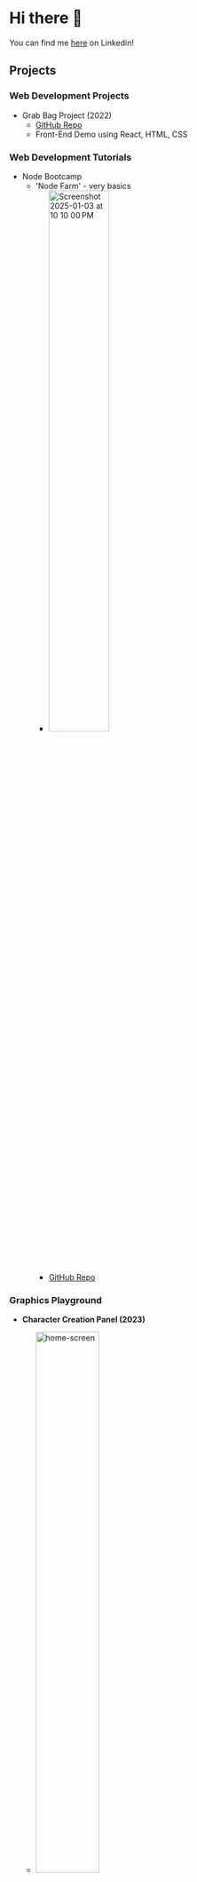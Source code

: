 # Hi there 👋
You can find me [here](https://www.linkedin.com/in/kirsten-mork/) on Linkedin!

## Projects
### Web Development Projects
- Grab Bag Project (2022)
   - [GitHub Repo](https://github.com/klmork/iFixit-Grab-Bag)
   - Front-End Demo using React, HTML, CSS
 
### Web Development Tutorials
- Node Bootcamp
   - 'Node Farm' - very basics
      - <img width="50%" alt="Screenshot 2025-01-03 at 10 10 00 PM" src="https://github.com/user-attachments/assets/4156c52c-b676-46af-a341-34234b219601" />
      - [GitHub Repo](https://github.com/klmork/Tutorials/tree/main/node/produce-page) 

### Graphics Playground
- **Character Creation Panel (2023)**
  - <img width="50%" alt="home-screen" src="https://github.com/user-attachments/assets/06c16e03-e6d2-4cbc-828e-376b4e67b6b3" />
  - [GitHub Repo](https://github.com/klmork/Character-Creation-Project)
  - Playing around with [p5.js library](https://p5js.org/) to programmatically draw art and build an animation system

- **Lil Beans Project (2019)**:
   - <img width="351" alt="lilbeans-home" src="https://github.com/user-attachments/assets/3eb7d43f-28cf-4ff5-87aa-a9a5bef74958" />

   - [GitHub Repo](https://github.com/klmork/LilBeans)
   - School Project created with my brother for a Real-Time Graphics Class
   - 3D Game in OpenGL + C++
<!--
**klmork/klmork** is a ✨ _special_ ✨ repository because its `README.md` (this file) appears on your GitHub profile.

Here are some ideas to get you started:

- 🔭 I’m currently working on ...
- 🌱 I’m currently learning ...
- 👯 I’m looking to collaborate on ...
- 🤔 I’m looking for help with ...
- 💬 Ask me about ...
- 📫 How to reach me: ...
- 😄 Pronouns: ...
- ⚡ Fun fact: ...
-->
